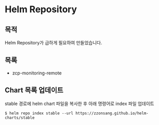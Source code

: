 # Helm Repository
## 목적
Helm Repository가 급하게 필요하여 만들었습니다.
## 목록
- zcp-monitoring-remote
## Chart 목록 업데이트
stable 경로에 helm chart 파일을 복사한 후 아래 명령어로 index 파일 업데이트
```
$ helm repo index stable --url https://zzonsang.github.io/helm-charts/stable
```
